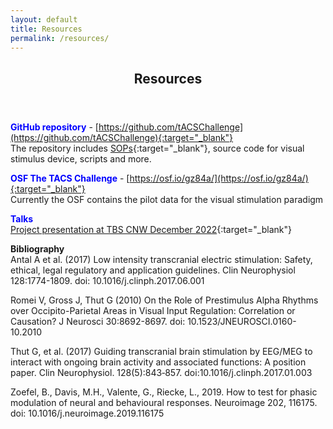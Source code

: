 ```yaml
---
layout: default
title: Resources
permalink: /resources/
---
```


<header>
<h2>Resources</h2>
</header>

<span style="color:blue"><b>GitHub repository</b></span> - [https://github.com/tACSChallenge](https://github.com/tACSChallenge){:target="_blank"}<br>
The repository includes [SOPs](https://github.com/tACSChallenge/resources){:target="_blank"}, source code for visual stimulus device, scripts and more.


<span style="color:blue"><b>OSF The TACS Challenge</b></span> - [https://osf.io/gz84a/](https://osf.io/gz84a/){:target="_blank"}<br>
Currently the OSF contains the pilot data for the visual stimulation paradigm

<span style="color:blue"><b>Talks</b></span><br>
[Project presentation at TBS CNW December 2022](https://www.youtube.com/watch?v=alBflLKyZcA){:target="_blank"}


**Bibliography**<br>
Antal A et al. (2017) Low intensity transcranial electric stimulation: Safety, ethical, legal regulatory and application guidelines. Clin Neurophysiol 128:1774-1809. doi: 10.1016/j.clinph.2017.06.001<br>

Romei V, Gross J, Thut G (2010) On the Role of Prestimulus Alpha Rhythms over Occipito-Parietal Areas in Visual Input Regulation: Correlation or Causation? J Neurosci 30:8692-8697. doi: 10.1523/JNEUROSCI.0160-10.2010<br>

Thut G, et al. (2017) Guiding transcranial brain stimulation by EEG/MEG to interact with ongoing brain activity and associated functions: A position paper. Clin Neurophysiol. 128(5):843‐857. doi:10.1016/j.clinph.2017.01.003<br>

Zoefel, B., Davis, M.H., Valente, G., Riecke, L., 2019. How to test for phasic modulation of neural and behavioural responses. Neuroimage 202, 116175. doi: 10.1016/j.neuroimage.2019.116175

